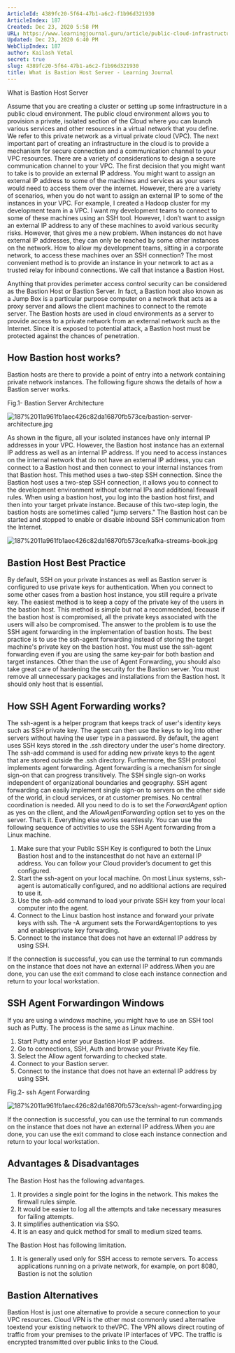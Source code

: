 ```yaml
---
ArticleId: 4389fc20-5f64-47b1-a6c2-f1b96d321930
ArticleIndex: 187
Created: Dec 23, 2020 5:58 PM
URL: https://www.learningjournal.guru/article/public-cloud-infrastructure/what-is-bastion-host-server/
Updated: Dec 23, 2020 6:40 PM
WebClipIndex: 187
author: Kailash Vetal
secret: true
slug: 4389fc20-5f64-47b1-a6c2-f1b96d321930
title: What is Bastion Host Server - Learning Journal
---
```

What is Bastion Host Server

Assume that you are creating a cluster or setting up some infrastructure in a public cloud environment. The public cloud environment allows you to provision a private, isolated section of the Cloud where you can launch various services and other resources in a virtual network that you define. We refer to this private network as a virtual private cloud (VPC). 
The next important part of creating an infrastructure in the cloud is to provide a mechanism for secure connection and a communication channel to your VPC resources. There are a variety of considerations to design a secure communication channel to your VPC. The first decision that you might want to take is to provide an external IP address. You might want to assign an external IP address to some of the machines and services as your users would need to access them over the internet. 
However, there are a variety of scenarios, when you do not want to assign an external IP to some of the instances in your VPC. For example, I created a Hadoop cluster for my development team in a VPC. I want my development teams to connect to some of these machines using an SSH tool. However, I don’t want to assign an external IP address to any of these machines to avoid various security risks. However, that gives me a new problem. 
When instances do not have external IP addresses, they can only be reached by some other instances on the network. How to allow my development teams, sitting in a corporate network, to access these machines over an SSH connection? 
The most convenient method is to provide an instance in your network to act as a trusted relay for inbound connections. We call that instance a Bastion Host.

Anything that provides perimeter access control security can be considered as the Bastion Host or Bastion Server. In fact, a Bastion host also known as a Jump Box is a particular purpose computer on a network that acts as a proxy server and allows the client machines to connect to the remote server. The Bastion hosts are used in cloud environments as a server to provide access to a private network from an external network such as the Internet. Since it is exposed to potential attack, a Bastion host must be protected against the chances of penetration.

## How Bastion host works?

Bastion hosts are there to provide a point of entry into a network containing private network instances. The following figure shows the details of how a Bastion server works.

 [](https://www.learningjournal.guru/_resources/img/jpg-7x/bastion-server-architecture.jpg)Fig.1- Bastion Server Architecture

![187%2011a961fb1aec426c82da16870fb573ce/bastion-server-architecture.jpg](187%2011a961fb1aec426c82da16870fb573ce/bastion-server-architecture.jpg)

As shown in the figure, all your isolated instances have only internal IP addresses in your VPC. However, the Bastion host instance has an external IP address as well as an internal IP address. If you need to access instances on the internal network that do not have an external IP address, you can connect to a Bastion host and then connect to your internal instances from that Bastion host. This method uses a two-step SSH connection. Since the Bastion host uses a two-step SSH connection, it allows you to connect to the development environment without external IPs and additional firewall rules. When using a bastion host, you log into the bastion host first, and then into your target private instance. Because of this two-step login, the bastion hosts are sometimes called "jump servers." 
The Bastion host can be started and stopped to enable or disable inbound SSH communication from the Internet.

![187%2011a961fb1aec426c82da16870fb573ce/kafka-streams-book.jpg](187%2011a961fb1aec426c82da16870fb573ce/kafka-streams-book.jpg)

## Bastion Host Best Practice

By default, SSH on your private instances as well as Bastion server is configured to use private keys for authentication. When you connect to some other cases from a bastion host instance, you still require a private key. The easiest method is to keep a copy of the private key of the users in the bastion host. This method is simple but not a recommended, because if the bastion host is compromised, all the private keys associated with the users will also be compromised. The answer to the problem is to use the SSH agent forwarding in the implementation of bastion hosts. 
The best practice is to use the ssh-agent forwarding instead of storing the target machine's private key on the bastion host. You must use the ssh-agent forwarding even if you are using the same key-pair for both bastion and target instances. 
Other than the use of Agent Forwarding, you should also take great care of hardening the security for the Bastion server. You must remove all unnecessary packages and installations from the Bastion host. It should only host that is essential.

## How SSH Agent Forwarding works?

The ssh-agent is a helper program that keeps track of user's identity keys such as SSH private key. The agent can then use the keys to log into other servers without having the user type in a password. By default, the agent uses SSH keys stored in the .ssh directory under the user's home directory. The ssh-add command is used for adding new private keys to the agent that are stored outside the .ssh directory. 
Furthermore, the SSH protocol implements agent forwarding. Agent forwarding is a mechanism for single sign-on that can progress transitively. The SSH single sign-on works independent of organizational boundaries and geography. SSH agent forwarding can easily implement single sign-on to servers on the other side of the world, in cloud services, or at customer premises. No central coordination is needed. All you need to do is to set the *ForwardAgent* option as yes on the client, and the *AllowAgentForwarding* option set to yes on the server. That’s it. Everything else works seamlessly. 
You can use the following sequence of activities to use the SSH Agent forwarding from a Linux machine.

1. Make sure that your Public SSH Key is configured to both the Linux Bastion host and to the instancesthat do not have an external IP address. You can follow your Cloud provider’s document to get this configured.
2. Start the ssh-agent on your local machine. On most Linux systems, ssh-agent is automatically configured, and no additional actions are required to use it.
3. Use the ssh-add command to load your private SSH key from your local computer into the agent.
4. Connect to the Linux bastion host instance and forward your private keys with ssh. The -A argument sets the ForwardAgentoptions to yes and enablesprivate key forwarding.
5. Connect to the instance that does not have an external IP address by using SSH.

If the connection is successful, you can use the terminal to run commands on the instance that does not have an external IP address.When you are done, you can use the exit command to close each instance connection and return to your local workstation.

## SSH Agent Forwardingon Windows

If you are using a windows machine, you might have to use an SSH tool such as Putty. The process is the same as Linux machine.

1. Start Putty and enter your Bastion Host IP address.
2. Go to connections, SSH, Auth and browse your Private Key file.
3. Select the Allow agent forwarding to checked state.
4. Connect to your Bastion server.
5. Connect to the instance that does not have an external IP address by using SSH.

 [](https://www.learningjournal.guru/_resources/img/jpg-5x/ssh-agent-forwarding.jpg)Fig.2- ssh Agent Forwarding

![187%2011a961fb1aec426c82da16870fb573ce/ssh-agent-forwarding.jpg](187%2011a961fb1aec426c82da16870fb573ce/ssh-agent-forwarding.jpg)

If the connection is successful, you can use the terminal to run commands on the instance that does not have an external IP address.When you are done, you can use the exit command to close each instance connection and return to your local workstation.

## Advantages & Disadvantages

The Bastion Host has the following advantages.

1. It provides a single point for the logins in the network. This makes the firewall rules simple.
2. It would be easier to log all the attempts and take necessary measures for failing attempts.
3. It simplifies authentication via SSO.
4. It is an easy and quick method for small to medium sized teams.

The Bastion Host has following limitation.

1. It is generally used only for SSH access to remote servers. To access applications running on a private network, for example, on port 8080, Bastion is not the solution

## Bastion Alternatives

Bastion Host is just one alternative to provide a secure connection to your VPC resources. Cloud VPN is the other most commonly used alternative toextend your existing network to theVPC. The VPN allows direct routing of traffic from your premises to the private IP interfaces of VPC. The traffic is encrypted transmitted over public links to the Cloud.

###
